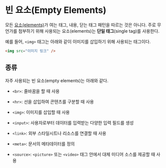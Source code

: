 # 빈 요소(Empty Elements)

모든 [요소(elements)](https://github.com/junjuny0227/TIL/blob/main/HTML/element.md)가 여는 태그, 내용, 닫는 태그 패턴을 따르는 것은 아니다. 주로 무언가를 첨부하기 위해 사용되는 요소(elements)는 **단일 태그**(single tag)를 사용한다.

예를 들어, `<img>` 태그는 아래와 같이 이미지를 삽입하기 위해 사용되는 태그이다.

```html
<img src="이미지 링크" />
```

## 종류

자주 사용되는 빈 요소(empty elements)는 아래와 같다.

- `<br>`: 줄바꿈을 할 때 사용

- `<hr>`: 선을 삽입하여 콘텐츠를 구분할 때 사용

- `<img>`: 이미지를 삽입할 때 사용

- `<input>`: 사용자로부터 데이터를 입력받는 다양한 입력 필드를 생성

- `<link>`: 외부 스타일시트나 리소스를 연결할 때 사용

- `<meta>`: 문서의 메타데이터를 정의

- `<source>`: `<picture>` 또는 `<video>` 태그 안에서 대체 미디어 소스를 제공할 때 사용
